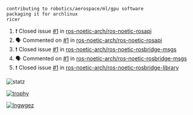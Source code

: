 ```
contributing to robotics/aerospace/ml/gpu software
packaging it for archlinux
ricer
```

<!--START_SECTION:activity-->
1. ❗️ Closed issue [#1](https://github.com/ros-noetic-arch/ros-noetic-rosapi/issues/1) in [ros-noetic-arch/ros-noetic-rosapi](https://github.com/ros-noetic-arch/ros-noetic-rosapi)
2. 🗣 Commented on [#1](https://github.com/ros-noetic-arch/ros-noetic-rosapi/issues/1) in [ros-noetic-arch/ros-noetic-rosapi](https://github.com/ros-noetic-arch/ros-noetic-rosapi)
3. ❗️ Closed issue [#1](https://github.com/ros-noetic-arch/ros-noetic-rosbridge-msgs/issues/1) in [ros-noetic-arch/ros-noetic-rosbridge-msgs](https://github.com/ros-noetic-arch/ros-noetic-rosbridge-msgs)
4. 🗣 Commented on [#1](https://github.com/ros-noetic-arch/ros-noetic-rosbridge-msgs/issues/1) in [ros-noetic-arch/ros-noetic-rosbridge-msgs](https://github.com/ros-noetic-arch/ros-noetic-rosbridge-msgs)
5. ❗️ Closed issue [#1](https://github.com/ros-noetic-arch/ros-noetic-rosbridge-library/issues/1) in [ros-noetic-arch/ros-noetic-rosbridge-library](https://github.com/ros-noetic-arch/ros-noetic-rosbridge-library)
<!--END_SECTION:activity-->


![statz](https://github-readme-stats.vercel.app/api?username=acxz&include_all_commits=true&show_icons=true)

[![trophy](https://github-profile-trophy.vercel.app/?username=acxz)](https://github.com/ryo-ma/github-profile-trophy)

[![lngwgez](https://github-readme-stats.vercel.app/api/top-langs/?username=acxz&layout=compact)](https://github.com/acxz/github-readme-stats)


<!--
**acxz/acxz** is a ✨ _special_ ✨ repository because its `README.md` (this file) appears on your GitHub profile.

Here are some ideas to get you started:

- 🔭 I’m currently working on ...
- 🌱 I’m currently learning ...
- 👯 I’m looking to collaborate on ...
- 🤔 I’m looking for help with ...
- 💬 Ask me about ...
- 📫 How to reach me: ...
- 😄 Pronouns: ...
- ⚡ Fun fact: ...
-->
